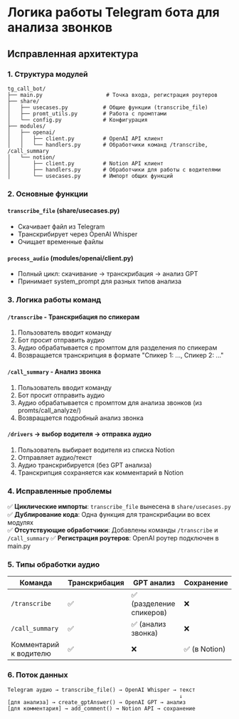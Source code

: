 # Логика работы Telegram бота для анализа звонков

## Исправленная архитектура

### 1. Структура модулей

```
tg_call_bot/
├── main.py                    # Точка входа, регистрация роутеров
├── share/
│   ├── usecases.py           # Общие функции (transcribe_file)
│   ├── promt_utils.py        # Работа с промптами
│   └── config.py             # Конфигурация
├── modules/
│   ├── openai/
│   │   ├── client.py         # OpenAI API клиент
│   │   └── handlers.py       # Обработчики команд /transcribe, /call_summary
│   └── notion/
│       ├── client.py         # Notion API клиент
│       ├── handlers.py       # Обработчики для работы с водителями
│       └── usecases.py       # Импорт общих функций
```

### 2. Основные функции

#### `transcribe_file` (share/usecases.py)
- Скачивает файл из Telegram
- Транскрибирует через OpenAI Whisper
- Очищает временные файлы

#### `process_audio` (modules/openai/client.py)  
- Полный цикл: скачивание → транскрибация → анализ GPT
- Принимает system_prompt для разных типов анализа

### 3. Логика работы команд

#### `/transcribe` - Транскрибация по спикерам
1. Пользователь вводит команду
2. Бот просит отправить аудио
3. Аудио обрабатывается с промптом для разделения по спикерам
4. Возвращается транскрипция в формате "Спикер 1: ..., Спикер 2: ..."

#### `/call_summary` - Анализ звонка  
1. Пользователь вводит команду
2. Бот просит отправить аудио
3. Аудио обрабатывается с промптом для анализа звонков (из promts/call_analyze/)
4. Возвращается подробный анализ звонка

#### `/drivers` → выбор водителя → отправка аудио
1. Пользователь выбирает водителя из списка Notion
2. Отправляет аудио/текст
3. Аудио транскрибируется (без GPT анализа)
4. Транскрипция сохраняется как комментарий в Notion

### 4. Исправленные проблемы

✅ **Циклические импорты**: `transcribe_file` вынесена в `share/usecases.py`
✅ **Дублирование кода**: Одна функция для транскрибации во всех модулях  
✅ **Отсутствующие обработчики**: Добавлены команды `/transcribe` и `/call_summary`
✅ **Регистрация роутеров**: OpenAI роутер подключен в main.py

### 5. Типы обработки аудио

| Команда | Транскрибация | GPT анализ | Сохранение |
|---------|---------------|------------|------------|
| `/transcribe` | ✅ | ✅ (разделение спикеров) | ❌ |
| `/call_summary` | ✅ | ✅ (анализ звонка) | ❌ |
| Комментарий к водителю | ✅ | ❌ | ✅ (в Notion) |

### 6. Поток данных

```
Telegram аудио → transcribe_file() → OpenAI Whisper → текст
                                                      ↓
[для анализа] → create_gptAnswer() → OpenAI GPT → анализ
[для комментария] → add_comment() → Notion API → сохранение
``` 